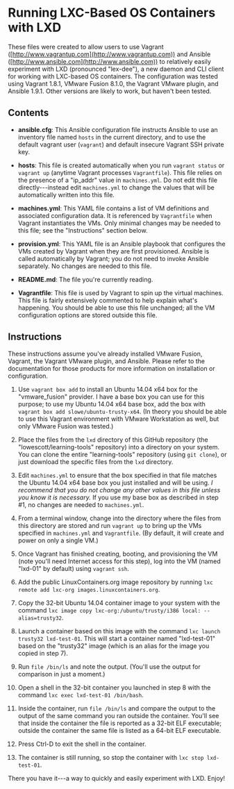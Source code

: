 # Running LXC-Based OS Containers with LXD

These files were created to allow users to use Vagrant ([http://www.vagrantup.com](http://www.vagrantup.com)) and Ansible ([http://www.ansible.com](http://www.ansible.com)) to relatively easily experiment with LXD (pronounced "lex-dee"), a new daemon and CLI client for working with LXC-based OS containers. The configuration was tested using Vagrant 1.8.1, VMware Fusion 8.1.0, the Vagrant VMware plugin, and Ansible 1.9.1. Other versions are likely to work, but haven't been tested.

## Contents

* **ansible.cfg**: This Ansible configuration file instructs Ansible to use an inventory file named `hosts` in the current directory, and to use the default vagrant user (`vagrant`) and default insecure Vagrant SSH private key.

* **hosts**: This file is created automatically when you run `vagrant status` or `vagrant up` (anytime Vagrant processes `Vagrantfile`). This file relies on the presence of a "ip_addr" value in `machines.yml`. Do not edit this file directly---instead edit `machines.yml` to change the values that will be automatically written into this file.

* **machines.yml**: This YAML file contains a list of VM definitions and associated configuration data. It is referenced by `Vagrantfile` when Vagrant instantiates the VMs. Only minimal changes may be needed to this file; see the "Instructions" section below.

* **provision.yml**: This YAML file is an Ansible playbook that configures the VMs created by Vagrant when they are first provisioned. Ansible is called automatically by Vagrant; you do not need to invoke Ansible separately. No changes are needed to this file.

* **README.md**: The file you're currently reading.

* **Vagrantfile**: This file is used by Vagrant to spin up the virtual machines. This file is fairly extensively commented to help explain what's happening. You should be able to use this file unchanged; all the VM configuration options are stored outside this file.

## Instructions

These instructions assume you've already installed VMware Fusion, Vagrant, the Vagrant VMware plugin, and Ansible. Please refer to the documentation for those products for more information on installation or configuration.

1. Use `vagrant box add` to install an Ubuntu 14.04 x64 box for the "vmware_fusion" provider. I have a base box you can use for this purpose; to use my Ubuntu 14.04 x64 base box, add the box with `vagrant box add slowe/ubuntu-trusty-x64`. (In theory you should be able to use this Vagrant environment with VMware Workstation as well, but only VMware Fusion was tested.)

2. Place the files from the `lxd` directory of this GitHub repository (the "lowescott/learning-tools" repository) into a directory on your system. You can clone the entire "learning-tools" repository (using `git clone`), or just download the specific files from the `lxd` directory.

3. Edit `machines.yml` to ensure that the box specified in that file matches the Ubuntu 14.04 x64 base box you just installed and will be using. _I recommend that you do not change any other values in this file unless you know it is necessary._ If you use my base box as described in step #1, no changes are needed to `machines.yml`.

4. From a terminal window, change into the directory where the files from this directory are stored and run `vagrant up` to bring up the VMs specified in `machines.yml` and `Vagrantfile`. (By default, it will create and power on only a single VM.)

5. Once Vagrant has finished creating, booting, and provisioning the VM (note you'll need Internet access for this step), log into the VM (named "lxd-01" by default) using `vagrant ssh`.

6. Add the public LinuxContainers.org image repository by running `lxc remote add lxc-org images.linuxcontainers.org`.

7. Copy the 32-bit Ubuntu 14.04 container image to your system with the command `lxc image copy lxc-org:/ubuntu/trusty/i386 local: --alias=trusty32`.

8. Launch a container based on this image with the command `lxc launch trusty32 lxd-test-01`. This will start a container named "lxd-test-01" based on the "trusty32" image (which is an alias for the image you copied in step 7).

9. Run `file /bin/ls` and note the output. (You'll use the output for comparison in just a moment.)

10. Open a shell in the 32-bit container you launched in step 8 with the command `lxc exec lxd-test-01 /bin/bash`.

11. Inside the container, run `file /bin/ls` and compare the output to the output of the same command you ran outside the container. You'll see that inside the container the file is reported as a 32-bit ELF executable; outside the container the same file is listed as a 64-bit ELF executable.

12. Press Ctrl-D to exit the shell in the container.

13. The container is still running, so stop the container with `lxc stop lxd-test-01`.

There you have it---a way to quickly and easily experiment with LXD. Enjoy!
